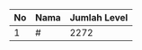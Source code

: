 | No | Nama            | Jumlah Level |
|----|-----------------|--------------|
| 1  | #    |    2272        |
